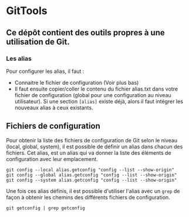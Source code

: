# GitTools

## Ce dépôt contient des outils propres à une utilisation de Git.

### Les alias

Pour configurer les alias, il faut : 

- Connaitre le fichier de configuration (Voir plus bas)
- Il faut ensuite copier/coller le contenu du fichier alias.txt dans votre fichier de configuration (global pour une configuration au niveau utilisateur). Si une section `[alias]` existe déjà, alors il faut intégrer les nouveaux alias à ceux existants.


## Fichiers de configuration

Pour obtenir la liste des fichiers de configuration de Git selon le niveau (local, global, system), il est possible de définir un alias dans chacun des fichiers. Cet alias, est un alias qui va donner la liste des éléments de configuration avec leur emplacement.

```
git config --local alias.getconfig "config --list --show-origin"
git config --global alias.getconfig "config --list --show-origin"
git config --system alias.getconfig "config --list --show-origin"
```

Une fois ces alias définis, il est possible d'utiliser l'alias avec un `grep` de façon à obtenir les chemins des différents fichiers de configuration.

```
git getconfig | grep getconfig
```
